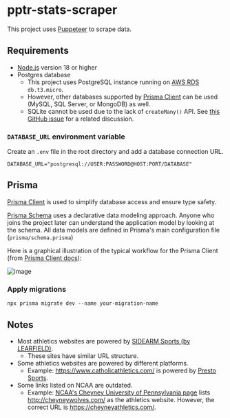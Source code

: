 # pptr-stats-scraper

This project uses [Puppeteer](https://pptr.dev/) to scrape data.

## Requirements

- [Node.js](https://nodejs.org/) version 18 or higher
- Postgres database
  - This project uses PostgreSQL instance running on [AWS RDS](https://aws.amazon.com/rds/) `db.t3.micro`.
  - However, other databases supported by [Prisma Client](https://www.prisma.io/client) can be used (MySQL, SQL Server, or MongoDB) as well.
  - SQLite cannot be used due to the lack of `createMany()` API. See [this GitHub issue](https://github.com/prisma/prisma/issues/10710) for a related discussion.

### `DATABASE_URL` environment variable

Create an `.env` file in the root directory and add a database connection URL.

```
DATABASE_URL="postgresql://USER:PASSWORD@HOST:PORT/DATABASE"
```

## Prisma

[Prisma Client](https://www.prisma.io/client) is used to simplify database access and ensure type safety.

[Prisma Schema](https://www.prisma.io/client) uses a declarative data modeling approach. Anyone who joins the project later can understand the application model by looking at the schema. All data models are defined in Prisma's main configuration file (`prisma/schema.prisma`)

Here is a graphical illustration of the typical workflow for the Prisma Client (from [Prisma Client docs](https://www.prisma.io/docs/concepts/components/prisma-client/working-with-prismaclient/generating-prisma-client)):

![image](https://user-images.githubusercontent.com/1064036/229275903-c3006f99-fc48-4ce7-97a4-306f0dea3c09.png)

### Apply migrations

```
npx prisma migrate dev --name your-migration-name
```

## Notes

- Most athletics websites are powered by [SIDEARM Sports (by LEARFIELD)](https://sidearmsports.com/).
  - These sites have similar URL structure.
- Some athletics websites are powered by different platforms.
  - Example: https://www.catholicathletics.com/ is powered by [Presto Sports](http://www.prestosports.com/).
- Some links listed on NCAA are outdated.
  - Example: [NCAA's Cheyney University of Pennsylvania page](https://www.ncaa.com/schools/cheyney) lists http://cheyneywolves.com/ as the athletics website. However, the correct URL is https://cheyneyathletics.com/.
